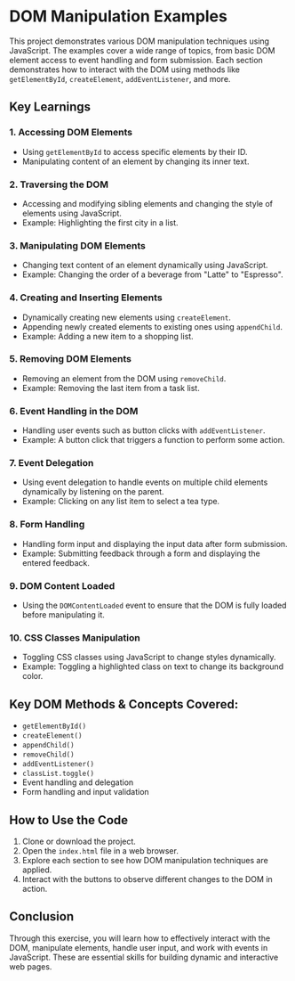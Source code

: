 # DOM Manipulation Examples

This project demonstrates various DOM manipulation techniques using JavaScript. The examples cover a wide range of topics, from basic DOM element access to event handling and form submission. Each section demonstrates how to interact with the DOM using methods like `getElementById`, `createElement`, `addEventListener`, and more.

## Key Learnings

### 1. **Accessing DOM Elements**
   - Using `getElementById` to access specific elements by their ID.
   - Manipulating content of an element by changing its inner text.

### 2. **Traversing the DOM**
   - Accessing and modifying sibling elements and changing the style of elements using JavaScript.
   - Example: Highlighting the first city in a list.

### 3. **Manipulating DOM Elements**
   - Changing text content of an element dynamically using JavaScript.
   - Example: Changing the order of a beverage from "Latte" to "Espresso".

### 4. **Creating and Inserting Elements**
   - Dynamically creating new elements using `createElement`.
   - Appending newly created elements to existing ones using `appendChild`.
   - Example: Adding a new item to a shopping list.

### 5. **Removing DOM Elements**
   - Removing an element from the DOM using `removeChild`.
   - Example: Removing the last item from a task list.

### 6. **Event Handling in the DOM**
   - Handling user events such as button clicks with `addEventListener`.
   - Example: A button click that triggers a function to perform some action.

### 7. **Event Delegation**
   - Using event delegation to handle events on multiple child elements dynamically by listening on the parent.
   - Example: Clicking on any list item to select a tea type.

### 8. **Form Handling**
   - Handling form input and displaying the input data after form submission.
   - Example: Submitting feedback through a form and displaying the entered feedback.

### 9. **DOM Content Loaded**
   - Using the `DOMContentLoaded` event to ensure that the DOM is fully loaded before manipulating it.

### 10. **CSS Classes Manipulation**
   - Toggling CSS classes using JavaScript to change styles dynamically.
   - Example: Toggling a highlighted class on text to change its background color.

## Key DOM Methods & Concepts Covered:
   - `getElementById()`
   - `createElement()`
   - `appendChild()`
   - `removeChild()`
   - `addEventListener()`
   - `classList.toggle()`
   - Event handling and delegation
   - Form handling and input validation

## How to Use the Code

1. Clone or download the project.
2. Open the `index.html` file in a web browser.
3. Explore each section to see how DOM manipulation techniques are applied.
4. Interact with the buttons to observe different changes to the DOM in action.

## Conclusion

Through this exercise, you will learn how to effectively interact with the DOM, manipulate elements, handle user input, and work with events in JavaScript. These are essential skills for building dynamic and interactive web pages.

